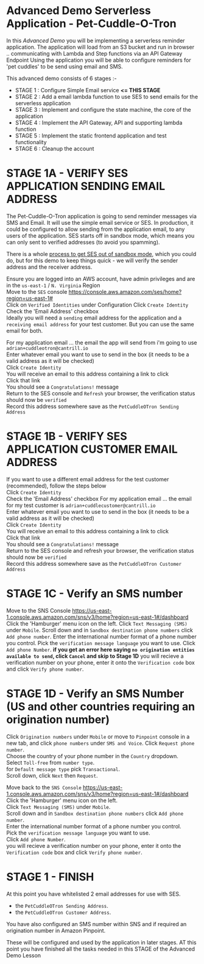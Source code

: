 # Advanced Demo Serverless Application - Pet-Cuddle-O-Tron

In this _Advanced Demo_ you will be implementing a serverless reminder application.
The application will load from an S3 bucket and run in browser
.. communicating with Lambda and Step functions via an API Gateway Endpoint
Using the application you will be able to configure reminders for 'pet cuddles' to be send using email and SMS.

This advanced demo consists of 6 stages :-

- STAGE 1 : Configure Simple Email service **<= THIS STAGE**
- STAGE 2 : Add a email lambda function to use SES to send emails for the serverless application
- STAGE 3 : Implement and configure the state machine, the core of the application
- STAGE 4 : Implement the API Gateway, API and supporting lambda function
- STAGE 5 : Implement the static frontend application and test functionality
- STAGE 6 : Cleanup the account

# STAGE 1A - VERIFY SES APPLICATION SENDING EMAIL ADDRESS

The Pet-Cuddle-O-Tron application is going to send reminder messages via SMS and Email.  It will use the simple email service or SES. In production, it could be configured to allow sending from the application email, to any users of the application. SES starts off in sandbox mode, which means you can only sent to verified addresses (to avoid you spamming). 

There is a whole [process to get SES out of sandbox mode](https://docs.aws.amazon.com/ses/latest/DeveloperGuide/request-production-access.html), which you could do, but for this demo to keep things quick - we will verify the sender address and the receiver address.  

Ensure you are logged into an AWS account, have admin privileges and are in the `us-east-1` / `N. Virginia` Region  
Move to the `SES` console https://console.aws.amazon.com/ses/home?region=us-east-1#  
Click on `Verified Identities` under Configuration 
Click `Create Identity`  
Check the 'Email Address' checkbox  
Ideally you will need a `sending` email address for the application and a `receiving email address` for your test customer. But you can use the same email for both.  

For my application email ... the email the app will send from i'm going to use `adrian+cuddleotron@cantrill.io`  
Enter whatever email you want to use to send in the box (it needs to be a valid address as it will be checked)  
Click `Create Identity`  
You will receive an email to this address containing a link to click  
Click that link   
You should see a `Congratulations!` message  
Return to the SES console and `Refresh` your browser, the verification status should now be `verified`  
Record this address somewhere save as the `PetCuddleOTron Sending Address`  

# STAGE 1B - VERIFY SES APPLICATION CUSTOMER EMAIL ADDRESS

If you want to use a different email address for the test customer (recommended), follow the steps below  
Click `Create Identity`  
Check the 'Email Address' checkbox 
For my application email ... the email for my test customer is  `adrian+cuddlecustomer@cantrill.io`  
Enter whatever email you want to use to send in the box (it needs to be a valid address as it will be checked)  
Click `Create Identity`   
You will receive an email to this address containing a link to click  
Click that link   
You should see a `Congratulations!` message  
Return to the SES console and refresh your browser, the verification status should now be `verified`  
Record this address somewhere save as the `PetCuddleOTron Customer Address`  

# STAGE 1C - Verify an SMS number

Move to the SNS Console https://us-east-1.console.aws.amazon.com/sns/v3/home?region=us-east-1#/dashboard
Click the 'Hamburger' menu icon on the left. 
Click `Text Messaging (SMS)` under `Mobile`. 
Scroll down and in `Sandbox destination phone numbers` click `Add phone number`. 
Enter the international number format of a phone number you control. 
Pick the `verification message language` you want to use.
Click `Add phone Number`. 
**if you get an error here saying `no origination entities available to send`, click `Cancel` and skip to Stage 1D**
you will recieve a verification number on your phone, enter it onto the `Verification code` box and click `Verify phone number`. 


# STAGE 1D - Verify an SMS Number (US and other countries requiring an origination number)
Click `Origination numbers` under `Mobile` or move to `Pinpoint` console in a new tab, and click `phone numbers` under `SMS and Voice`. 
Click `Request phone number`.  
Choose the country of your phone number in the `Country` dropdown.  
Select `Toll-free` from `number type`.  
for `Default message type` pick `Transactional`.  
Scroll down, click `Next` then `Request`.  

Move back to the `SNS Console` https://us-east-1.console.aws.amazon.com/sns/v3/home?region=us-east-1#/dashboard  
Click the 'Hamburger' menu icon on the left.   
Click `Text Messaging (SMS)` under `Mobile`.   
Scroll down and in `Sandbox destination phone numbers` click `Add phone number`.   
Enter the international number format of a phone number you control.   
Pick the `verification message language` you want to use.  
Click `Add phone Number`.   
you will recieve a verification number on your phone, enter it onto the `Verification code` box and click `Verify phone number`.  

# STAGE 1 - FINISH   

At this point you have whitelisted 2 email addresses for use with SES.  

- the `PetCuddleOTron Sending Address`. 
- the `PetCuddleOTron Customer Address`. 

You have also configured an SMS number within SNS and if required an origination number in Amazon Pinpoint.  

These will be configured and used by the application in later stages. AT this point you have finished all the tasks needed in this STAGE of the Advanced Demo Lesson
